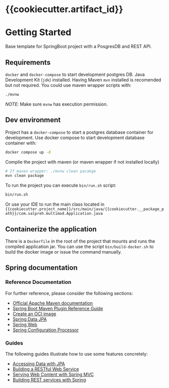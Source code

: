 # {{cookiecutter.artifact_id}}

# Getting Started
Base template for SpringBoot project with a PosgresDB and REST API.

## Requirements
`docker` and `docker-compose` to start development postgres DB. Java Development Kit (`jdk`) installed.
Having Maven `mvn` installed is recomended but not required. You could use maven wrapper scripts with:
```sh
./mvnw
```
_NOTE_: Make sure `mvnw` has execution permission.

## Dev environment
Project has a `docker-compose` to start a postgres database container for development. Use docker compose to start development database container with:
```sh
docker compose up -d
```

Complie the project with maven (or maven wrapper if not installed locally)
```sh
# If maven wrapper: ./mvnw clean pacakge
mvn clean package
```

To run the project you can execute `bin/run.sh` script:
```sh
bin/run.sh
```
Or use your IDE to run the main class located in `{{cookiecutter.project_name}}/src/main/java/{{cookiecutter.__package_path}}/com.salpreh.multimod.Application.java`

## Containerize the application
There is a `Dockerfile` in the root of the project that mounts and runs the compiled application jar. You can use the script `bin/build-docker.sh` to build the docker image or issue the command manually.

## Spring documentation
### Reference Documentation

For further reference, please consider the following sections:

* [Official Apache Maven documentation](https://maven.apache.org/guides/index.html)
* [Spring Boot Maven Plugin Reference Guide](https://docs.spring.io/spring-boot/docs/2.7.1/maven-plugin/reference/html/)
* [Create an OCI image](https://docs.spring.io/spring-boot/docs/2.7.1/maven-plugin/reference/html/#build-image)
* [Spring Data JPA](https://docs.spring.io/spring-boot/docs/2.7.1/reference/htmlsingle/#data.sql.jpa-and-spring-data)
* [Spring Web](https://docs.spring.io/spring-boot/docs/2.7.1/reference/htmlsingle/#web)
* [Spring Configuration Processor](https://docs.spring.io/spring-boot/docs/2.7.1/reference/htmlsingle/#appendix.configuration-metadata.annotation-processor)

### Guides

The following guides illustrate how to use some features concretely:

* [Accessing Data with JPA](https://spring.io/guides/gs/accessing-data-jpa/)
* [Building a RESTful Web Service](https://spring.io/guides/gs/rest-service/)
* [Serving Web Content with Spring MVC](https://spring.io/guides/gs/serving-web-content/)
* [Building REST services with Spring](https://spring.io/guides/tutorials/rest/)
